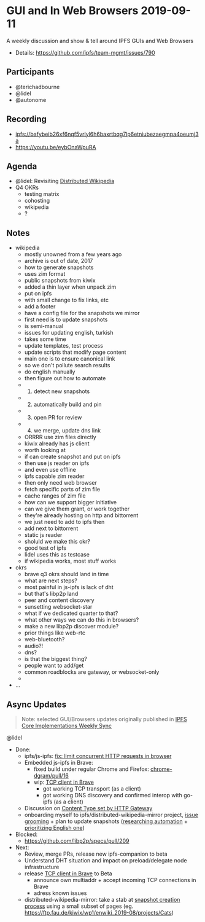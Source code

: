 # GUI and In Web Browsers 2019-09-11

A weekly discussion and show & tell around IPFS GUIs and Web Browsers

* Details: https://github.com/ipfs/team-mgmt/issues/790


## Participants

- @terichadbourne
- @lidel
- @autonome

## Recording

- [ipfs://bafybeib26xf6nqf5vrlyl6h6baxrtbqg7lp6etniubezaegmpa4oeumj3a](https://ipfs.io/ipfs/bafybeib26xf6nqf5vrlyl6h6baxrtbqg7lp6etniubezaegmpa4oeumj3a)
- https://youtu.be/eybOnaWpuRA

## Agenda

- @lidel: Revisiting [Distributed Wikipedia](https://github.com/ipfs/distributed-wikipedia-mirror)
- Q4 OKRs
    - testing matrix
    - cohosting
    - wikipedia
    - ?

## Notes

- wikipedia
    - mostly unowned from a few years ago
    - archive is out of date, 2017
    - how to generate snapshots
    - uses zim format
    - public snapshots from kiwix
    - added a thin layer when unpack zim
    - put on ipfs
    - with small change to fix links, etc
    - add a footer
    - have a config file for the snapshots we mirror
    - first need is to update snapshots
    - is semi-manual
    - issues for updating english, turkish
    - takes some time
    - update templates, test process
    - update scripts that modify page content
    - main one is to ensure canonical link
    - so we don't pollute search results
    - do english manually
    - then figure out how to automate
    - 1. detect new snapshots
    - 2. automatically build and pin
    - 3. open PR for review
    - 4. we merge, update dns link
    - ORRRR use zim files directly
    - kiwix already has js client
    - worth looking at
    - if can create snapshot and put on ipfs
    - then use js reader on ipfs
    - and even use offline
    - ipfs capable zim reader
    - then only need web browser
    - fetch specific parts of zim file
    - cache ranges of zim file
    - how can we support bigger initiative
    - can we give them grant, or work together
    - they're already hosting on http and bittorrent
    - we just need to add to ipfs then
    - add next to bittorrent
    - static js reader
    - sholuld we make this okr?
    - good test of ipfs
    - lidel uses this as testcase
    - if wikipedia works, most stuff works
- okrs
    - brave q3 okrs should land in time
    - what are next steps?
    - most painful in js-ipfs is lack of dht
    - but that's libp2p land
    - peer and content discovery
    - sunsetting websocket-star
    - what if we dedicated quarter to that?
    - what other ways we can do this in browsers?
    - make a new libp2p discover module?
    - prior things like web-rtc
    - web-bluetooth?
    - audio?!
    - dns?
    - is that the biggest thing?
    - people want to add/get
    - common roadblocks are gateway, or websocket-only
    - 
- ...

## Async Updates

> Note: selected GUI/Browsers updates originally published in [IPFS Core Implementations Weekly Sync](https://github.com/ipfs/team-mgmt/issues/992)


@lidel
- Done:
  - ipfs/js-ipfs: [fix: limit concurrent HTTP requests in browser](https://github.com/ipfs/js-ipfs/pull/2304) 
  - Embedded js-ipfs in Brave: 
    - fixed build under regular Chrome and Firefox: [chrome-dgram/pull/16](https://github.com/feross/chrome-dgram/pull/16)
    - wip: [TCP client in Brave](https://github.com/ipfs-shipyard/ipfs-companion/pull/754)
      - got working TCP transport (as a client) 
      - got working DNS discovery and confirmed interop with go-ipfs (as a client)
  - Discussion on [Content Type set by HTTP Gateway](https://github.com/ipfs/in-web-browsers/issues/152)
  - onboarding myself to ipfs/distributed-wikipedia-mirror project, [issue grooming](https://github.com/ipfs/distributed-wikipedia-mirror/issues?q=is%3Aissue+is%3Aopen+sort%3Aupdated-desc) + plan to update snapshots ([researching automation](https://github.com/ipfs/distributed-wikipedia-mirror/issues/58) +  [prioritizing English one](https://github.com/ipfs/distributed-wikipedia-mirror/issues/61))
- Blocked:
  - https://github.com/libp2p/specs/pull/209
- Next:
  - Review, merge PRs, release new ipfs-companion to beta
  - Understand DHT situation and impact on preload/delegate node infrastructure
  - release [TCP client in Brave](https://github.com/ipfs-shipyard/ipfs-companion/pull/754) to Beta
      - announce own multiaddr + accept incoming TCP connections in Brave
      - adress known issues
  - distributed-wikipedia-mirror: take a stab at [snapshot creation process](https://github.com/ipfs/distributed-wikipedia-mirror/issues/61)   using a small subset of pages (eg. https://ftp.fau.de/kiwix/wp1/enwiki_2019-08/projects/Cats)

